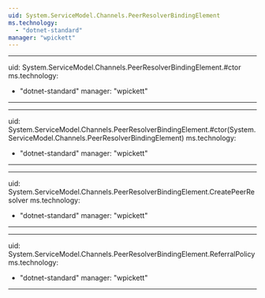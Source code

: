 ```yaml
---
uid: System.ServiceModel.Channels.PeerResolverBindingElement
ms.technology: 
  - "dotnet-standard"
manager: "wpickett"
---
```


---
uid: System.ServiceModel.Channels.PeerResolverBindingElement.#ctor
ms.technology: 
  - "dotnet-standard"
manager: "wpickett"
---

---
uid: System.ServiceModel.Channels.PeerResolverBindingElement.#ctor(System.ServiceModel.Channels.PeerResolverBindingElement)
ms.technology: 
  - "dotnet-standard"
manager: "wpickett"
---

---
uid: System.ServiceModel.Channels.PeerResolverBindingElement.CreatePeerResolver
ms.technology: 
  - "dotnet-standard"
manager: "wpickett"
---

---
uid: System.ServiceModel.Channels.PeerResolverBindingElement.ReferralPolicy
ms.technology: 
  - "dotnet-standard"
manager: "wpickett"
---
